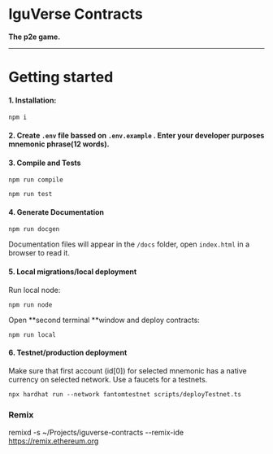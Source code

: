 # IguVerse Contracts

**The p2e game.**

---

# Getting started

#### 1. Installation:

```
npm i
```

#### 2. Create `.env` file bassed on `.env.example` . Enter your developer purposes mnemonic phrase(12 words).
#### 3. Compile and Tests

```
npm run compile
```

```
npm run test
```

#### 4. Generate Documentation

```
npm run docgen
```

Documentation files will appear in the `/docs` folder, open `index.html` in a browser to read it.

#### 5. Local migrations/local deployment

   Run local node:

   ```
   npm run node
   ```

   Open **second terminal **window and deploy contracts:

   ```
   npm run local
   ```

#### 6. Testnet/production deployment

   Make sure that first account (id[0]) for selected mnemonic has a native currency on selected network. Use a faucets for a testnets.

   ```
   npx hardhat run --network fantomtestnet scripts/deployTestnet.ts
   ```

### Remix

remixd -s ~/Projects/iguverse-contracts --remix-ide https://remix.ethereum.org

